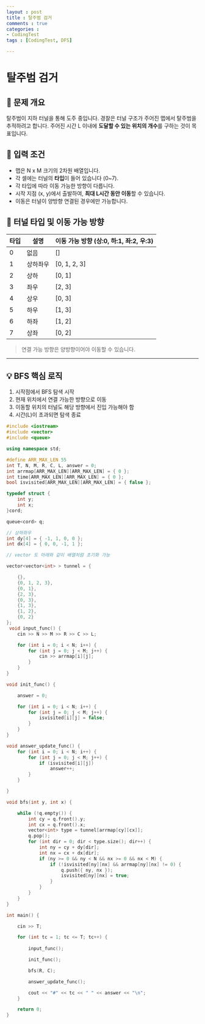 ```yaml
---
layout : post
title : 탈주범 검거
comments : true
categories : 
- CodingTest
tags : [CodingTest, DFS]

---
```


# 탈주범 검거 

## 📘 문제 개요

탈주범이 지하 터널을 통해 도주 중입니다. 경찰은 터널 구조가 주어진 맵에서 탈주범을 추적하려고 합니다. 주어진 시간 L 이내에 **도달할 수 있는 위치의 개수**를 구하는 것이 목표입니다.

## 🧩 입력 조건

- 맵은 N x M 크기의 2차원 배열입니다.
- 각 셀에는 터널의 **타입**이 들어 있습니다 (0~7).
- 각 타입에 따라 이동 가능한 방향이 다릅니다.
- 시작 지점 (x, y)에서 출발하여, **최대 L시간 동안 이동**할 수 있습니다.
- 이동은 터널이 양방향 연결된 경우에만 가능합니다.

## 🔀 터널 타입 및 이동 가능 방향

| 타입 | 설명         | 이동 가능 방향 (상:0, 하:1, 좌:2, 우:3) |
|------|--------------|------------------------------------------|
| 0    | 없음         | []                                       |
| 1    | 상하좌우     | [0, 1, 2, 3]                              |
| 2    | 상하         | [0, 1]                                   |
| 3    | 좌우         | [2, 3]                                   |
| 4    | 상우         | [0, 3]                                   |
| 5    | 하우         | [1, 3]                                   |
| 6    | 하좌         | [1, 2]                                   |
| 7    | 상좌         | [0, 2]                                   |

> 연결 가능 방향은 양방향이어야 이동할 수 있습니다.

---

## 💡 BFS 핵심 로직

1. 시작점에서 BFS 탐색 시작
2. 현재 위치에서 연결 가능한 방향으로 이동
3. 이동할 위치의 터널도 해당 방향에서 진입 가능해야 함
4. 시간(L)이 초과되면 탐색 종료

```cpp
#include <iostream>
#include <vector>
#include <queue>

using namespace std;

#define ARR_MAX_LEN 55
int T, N, M, R, C, L, answer = 0;
int arrmap[ARR_MAX_LEN][ARR_MAX_LEN] = { 0 };
int time[ARR_MAX_LEN][ARR_MAX_LEN] = { 0 };
bool isvisited[ARR_MAX_LEN][ARR_MAX_LEN] = { false };

typedef struct {
	int y;
	int x;
}cord;

queue<cord> q;

// 상하좌우
int dy[4] = { -1, 1, 0, 0 };
int dx[4] = { 0, 0, -1, 1 };

// vector 도 아래와 같이 배열처럼 초기화 가능

vector<vector<int> > tunnel = {

	{},
	{0, 1, 2, 3},
	{0, 1},
	{2, 3},
	{0, 3},
	{1, 3},
	{1, 2},
	{0, 2}
};
 void input_func() {
	cin >> N >> M >> R >> C >> L;

	for (int i = 0; i < N; i++) {
		for (int j = 0; j < M; j++) {
			cin >> arrmap[i][j]; 
		}
	}
}

void init_func() {

	answer = 0;

	for (int i = 0; i < N; i++) {
		for (int j = 0; j < M; j++) {
			isvisited[i][j] = false;
		}
	}
}

void answer_update_func() {
	for (int i = 0; i < N; i++) {
		for (int j = 0; j < M; j++) {
			if (isvisited[i][j])
				answer++;
		}
	}

}

void bfs(int y, int x) {

	while (!q.empty()) {
		int cy = q.front().y;
		int cx = q.front().x;
		vector<int> type = tunnel[arrmap[cy][cx]];
		q.pop();
		for (int dir = 0; dir < type.size(); dir++) {
			int ny = cy + dy[dir];
			int nx = cx + dx[dir];
			if (ny >= 0 && ny < N && nx >= 0 && nx < M) {
				if (!isvisited[ny][nx] && arrmap[ny][nx] != 0) {
					q.push({ ny, nx });
					isvisited[ny][nx] = true;
				}
			}
		}
	}
}

int main() {

	cin >> T;

	for (int tc = 1; tc <= T; tc++) {
		
		input_func();

		init_func();

		bfs(R, C);

		answer_update_func();

		cout << "#" << tc << " " << answer << "\n";
	}

	return 0;
}
```